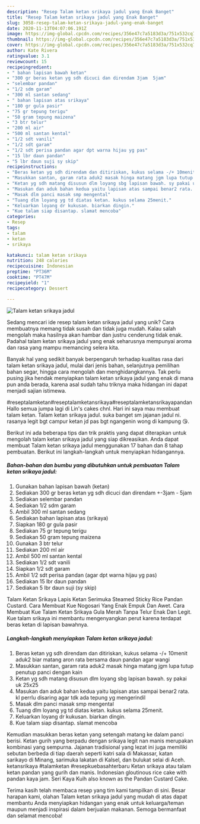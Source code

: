 ```yaml
---
description: "Resep Talam ketan srikaya jadul yang Enak Banget"
title: "Resep Talam ketan srikaya jadul yang Enak Banget"
slug: 3058-resep-talam-ketan-srikaya-jadul-yang-enak-banget
date: 2020-11-13T04:07:06.191Z
image: https://img-global.cpcdn.com/recipes/356e47c7a5183d3a/751x532cq70/talam-ketan-srikaya-jadul-foto-resep-utama.jpg
thumbnail: https://img-global.cpcdn.com/recipes/356e47c7a5183d3a/751x532cq70/talam-ketan-srikaya-jadul-foto-resep-utama.jpg
cover: https://img-global.cpcdn.com/recipes/356e47c7a5183d3a/751x532cq70/talam-ketan-srikaya-jadul-foto-resep-utama.jpg
author: Kate Rivera
ratingvalue: 3.1
reviewcount: 15
recipeingredient:
- " bahan lapisan bawah ketan"
- "300 gr beras ketan yg sdh dicuci dan direndam 3jam  5jam"
- "selembar pandan"
- "1/2 sdm garam"
- "300 ml santan sedang"
- " bahan lapisan atas srikaya"
- "180 gr gula pasir"
- "75 gr tepung terigu"
- "50 gram tepung maizena"
- "3 btr telur"
- "200 ml air"
- "500 ml santan kental"
- "1/2 sdt vanili"
- "1/2 sdt garam"
- "1/2 sdt perisa pandan agar dpt warna hijau yg pas"
- "15 lbr daun pandan"
- "5 lbr daun suji sy skip"
recipeinstructions:
- "Beras ketan yg sdh direndam dan ditiriskan, kukus selama -/+ 10menit aduk2 biar matang aron rata bersama daun pandan agar wangi"
- "Masukkan santan, garam rata aduk2 masak hinga matang jgm lupa tutup penutup panci dengan kain"
- "Ketan yg sdh matang disusun dlm loyang sbg lapisan bawah. sy pakai uk 25x25"
- "Masukan dan aduk bahan kedua yaitu lapisan atas sampai benar2 rata. kl perrlu disaring agar tdk ada tepung yg mengerindil"
- "Masak dlm panci masak smp mengental"
- "Tuang dlm loyang yg td diatas ketan. kukus selama 25menit."
- "Keluarkan loyang dr kukusan. biarkan dingin."
- "Kue talam siap disantap. slamat mencoba"
categories:
- Resep
tags:
- talam
- ketan
- srikaya

katakunci: talam ketan srikaya 
nutrition: 248 calories
recipecuisine: Indonesian
preptime: "PT36M"
cooktime: "PT47M"
recipeyield: "1"
recipecategory: Dessert

---
```



![Talam ketan srikaya jadul](https://img-global.cpcdn.com/recipes/356e47c7a5183d3a/751x532cq70/talam-ketan-srikaya-jadul-foto-resep-utama.jpg)

Sedang mencari ide resep talam ketan srikaya jadul yang unik? Cara membuatnya memang tidak susah dan tidak juga mudah. Kalau salah mengolah maka hasilnya akan hambar dan justru cenderung tidak enak. Padahal talam ketan srikaya jadul yang enak seharusnya mempunyai aroma dan rasa yang mampu memancing selera kita.

Banyak hal yang sedikit banyak berpengaruh terhadap kualitas rasa dari talam ketan srikaya jadul, mulai dari jenis bahan, selanjutnya pemilihan bahan segar, hingga cara mengolah dan menghidangkannya. Tak perlu pusing jika hendak menyiapkan talam ketan srikaya jadul yang enak di mana pun anda berada, karena asal sudah tahu triknya maka hidangan ini dapat menjadi sajian istimewa.

#reseptalamketan#reseptalamketansrikaya#reseptalamketansrikayapandan Hallo semua jumpa lagi di Lin&#39;s cakes chnl. Hari ini saya mau membuat talam ketan. Talam ketan srikaya jadul. suka banget sm jajanan jadul ni. rasanya legit bgt campur ketan jd pas bgt ngangenin wong di kampung 😘.


Berikut ini ada beberapa tips dan trik praktis yang dapat diterapkan untuk mengolah talam ketan srikaya jadul yang siap dikreasikan. Anda dapat membuat Talam ketan srikaya jadul menggunakan 17 bahan dan 8 tahap pembuatan. Berikut ini langkah-langkah untuk menyiapkan hidangannya.

<!--inarticleads1-->

##### Bahan-bahan dan bumbu yang dibutuhkan untuk pembuatan Talam ketan srikaya jadul:

1. Gunakan  bahan lapisan bawah (ketan)
1. Sediakan 300 gr beras ketan yg sdh dicuci dan direndam +-3jam - 5jam
1. Sediakan selembar pandan
1. Sediakan 1/2 sdm garam
1. Ambil 300 ml santan sedang
1. Sediakan  bahan lapisan atas (srikaya)
1. Siapkan 180 gr gula pasir
1. Sediakan 75 gr tepung terigu
1. Sediakan 50 gram tepung maizena
1. Gunakan 3 btr telur
1. Sediakan 200 ml air
1. Ambil 500 ml santan kental
1. Sediakan 1/2 sdt vanili
1. Siapkan 1/2 sdt garam
1. Ambil 1/2 sdt perisa pandan (agar dpt warna hijau yg pas)
1. Sediakan 15 lbr daun pandan
1. Sediakan 5 lbr daun suji (sy skip)


Talam Ketan Srikaya Lapis Ketan Serimuka Steamed Sticky Rice Pandan Custard. Cara Membuat Kue Nogosari Yang Enak Empuk Dan Awet. Cara Membuat Kue Talam Ketan Srikaya Gula Merah Tanpa Telur Enak Dan Legit. Kue talam srikaya ini membantu mengenyangkan perut karena terdapat beras ketan di lapisan bawahnya. 

<!--inarticleads2-->

##### Langkah-langkah menyiapkan Talam ketan srikaya jadul:

1. Beras ketan yg sdh direndam dan ditiriskan, kukus selama -/+ 10menit aduk2 biar matang aron rata bersama daun pandan agar wangi
1. Masukkan santan, garam rata aduk2 masak hinga matang jgm lupa tutup penutup panci dengan kain
1. Ketan yg sdh matang disusun dlm loyang sbg lapisan bawah. sy pakai uk 25x25
1. Masukan dan aduk bahan kedua yaitu lapisan atas sampai benar2 rata. kl perrlu disaring agar tdk ada tepung yg mengerindil
1. Masak dlm panci masak smp mengental
1. Tuang dlm loyang yg td diatas ketan. kukus selama 25menit.
1. Keluarkan loyang dr kukusan. biarkan dingin.
1. Kue talam siap disantap. slamat mencoba


Kemudian masukkan beras ketan yang setengah matang ke dalam panci berisi. Ketan gurih yang berpadu dengan srikaya legit nan manis merupakan kombinasi yang sempurna. Jajanan tradisional yang lezat ini juga memiliki sebutan berbeda di tiap daerah seperti katri sala di Makassar, katan sarikayo di Minang, sarimuka lakatan di Kalsel, dan bulukat selai di Aceh. ketansrikaya #talamketan #resepkuebasahterbaru Ketan srikaya atau talam ketan pandan yang gurih dan manis. Indonesian gloutinous rice cake with pandan kaya jam. Seri Kaya Kuih also known as the Pandan Custard Cake. 

Terima kasih telah membaca resep yang tim kami tampilkan di sini. Besar harapan kami, olahan Talam ketan srikaya jadul yang mudah di atas dapat membantu Anda menyiapkan hidangan yang enak untuk keluarga/teman maupun menjadi inspirasi dalam berjualan makanan. Semoga bermanfaat dan selamat mencoba!
